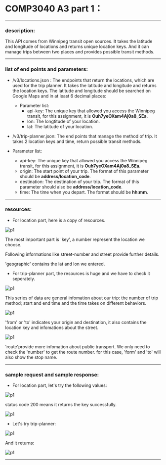 # COMP3040 A3 part 1：
---
### description:

This API comes from Winnipeg transit open sources. It takes the latitude and longitude of locations and returns unique location keys. And it can manage trips between two places and provides possible transit methods. 

---

### list of end points and parameters:
* /v3/locations.json : The endpoints that return the locations, which are used for the trip planner. It takes the latitude and longitude and returns the location keys. The latitude and longitude should be searched on Google Maps and in at least 6 decimal places:
  
  * Parameter list:
     * api-key: The unique key that allowed you access the Winnipeg transit, for this assignment, it is **Ouh7yeOXam4Aj0a8_SEa**.
     * lon: The longtitude of your location.
     * lat: The latitude of your location. 
 

*  /v3/trip-planner.json: The end points that manage the method of trip. It takes 2 location keys and time, return possible transit methods.

 * Parameter list:
     * api-key: The unique key that allowed you access the Winnipeg transit, for this assignment, it is **Ouh7yeOXam4Aj0a8_SEa**.
     * origin: The start point of your trip. The format of this parameter should be **address/location_code**.
     * destination: The destination of your trip. The format of this parameter should also be **address/location_code**.
     * time: The time when you depart. The format should be **hh:mm**.


---

### resources:

* For location part, here is a copy of resources.

 ![p1](/pic/res_loc.png)

The most important part is 'key', a number represent the location we choose. 

Following informations like street-number and street provide further details.

'geographic' contains the lat and lon we entered.


* For trip-planner part, the resources is huge and we have to check it seperately.
 
![p1](/pic/res_trip01.png)

This series of data are general infomation about our trip: the number of trip method; start and end time and the  time takes on different behaviors.

![p1](/pic/res_trip02.png)
  
'from' or 'to' indicates your origin and destination, it also contains the location key and infomations about the street.

![p1](/pic/res_trip03.png)

'route'provide more infomation about public transport. We only need to check the 'number' to get the route number. 
for this case, 'form' and 'to' will also show the stop name.

---

### sample request and sample response:


* For location part, let's try the following values:

![p1](/pic/sample_loc01.png)

status code 200 means it returns the key successfully.

![p1](/pic/sample_loc02.png)


* Let's try trip-planner:

![p1](/pic/sample_trip01.png)

And it returns:

![p1](/pic/sample_trip02.png)

---
